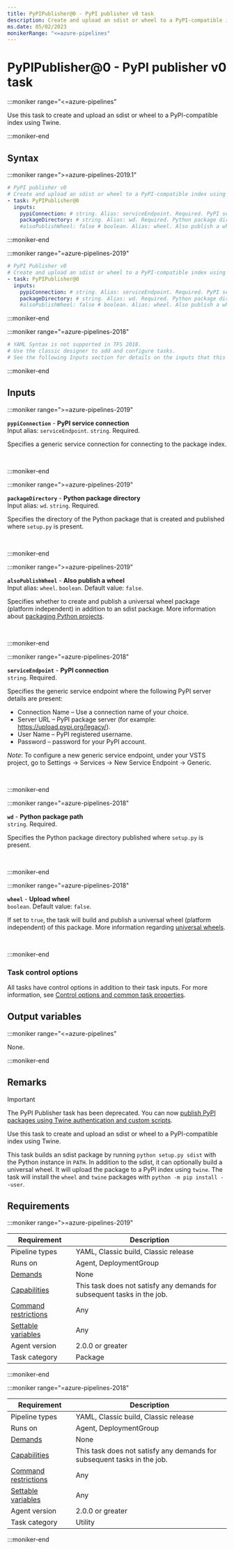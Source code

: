 ```yaml
---
title: PyPIPublisher@0 - PyPI publisher v0 task
description: Create and upload an sdist or wheel to a PyPI-compatible index using Twine.
ms.date: 05/02/2023
monikerRange: "<=azure-pipelines"
---
```


# PyPIPublisher@0 - PyPI publisher v0 task

<!-- :::description::: -->
:::moniker range="<=azure-pipelines"

<!-- :::editable-content name="description"::: -->
Use this task to create and upload an sdist or wheel to a PyPI-compatible index using Twine.
<!-- :::editable-content-end::: -->

:::moniker-end
<!-- :::description-end::: -->

<!-- :::syntax::: -->
## Syntax

:::moniker range=">=azure-pipelines-2019.1"

```yaml
# PyPI publisher v0
# Create and upload an sdist or wheel to a PyPI-compatible index using Twine.
- task: PyPIPublisher@0
  inputs:
    pypiConnection: # string. Alias: serviceEndpoint. Required. PyPI service connection. 
    packageDirectory: # string. Alias: wd. Required. Python package directory. 
    #alsoPublishWheel: false # boolean. Alias: wheel. Also publish a wheel. Default: false.
```

:::moniker-end

:::moniker range="=azure-pipelines-2019"

```yaml
# PyPI Publisher v0
# Create and upload an sdist or wheel to a PyPI-compatible index using Twine.
- task: PyPIPublisher@0
  inputs:
    pypiConnection: # string. Alias: serviceEndpoint. Required. PyPI service connection. 
    packageDirectory: # string. Alias: wd. Required. Python package directory. 
    #alsoPublishWheel: false # boolean. Alias: wheel. Also publish a wheel. Default: false.
```

:::moniker-end

:::moniker range="=azure-pipelines-2018"

```yaml
# YAML Syntax is not supported in TFS 2018.
# Use the classic designer to add and configure tasks.
# See the following Inputs section for details on the inputs that this task supports.
```

:::moniker-end
<!-- :::syntax-end::: -->

<!-- :::inputs::: -->
## Inputs

<!-- :::item name="pypiConnection"::: -->
:::moniker range=">=azure-pipelines-2019"

**`pypiConnection`** - **PyPI service connection**<br>
Input alias: `serviceEndpoint`. `string`. Required.<br>
<!-- :::editable-content name="helpMarkDown"::: -->
Specifies a generic service connection for connecting to the package index.
<!-- :::editable-content-end::: -->
<br>

:::moniker-end
<!-- :::item-end::: -->
<!-- :::item name="packageDirectory"::: -->
:::moniker range=">=azure-pipelines-2019"

**`packageDirectory`** - **Python package directory**<br>
Input alias: `wd`. `string`. Required.<br>
<!-- :::editable-content name="helpMarkDown"::: -->
Specifies the directory of the Python package that is created and published where `setup.py` is present.
<!-- :::editable-content-end::: -->
<br>

:::moniker-end
<!-- :::item-end::: -->
<!-- :::item name="alsoPublishWheel"::: -->
:::moniker range=">=azure-pipelines-2019"

**`alsoPublishWheel`** - **Also publish a wheel**<br>
Input alias: `wheel`. `boolean`. Default value: `false`.<br>
<!-- :::editable-content name="helpMarkDown"::: -->
Specifies whether to create and publish a universal wheel package (platform independent) in addition to an sdist package. More information about [packaging Python projects](https://packaging.python.org/tutorials/distributing-packages/#wheels).
<!-- :::editable-content-end::: -->
<br>

:::moniker-end
<!-- :::item-end::: -->
<!-- :::item name="serviceEndpoint"::: -->
:::moniker range="=azure-pipelines-2018"

**`serviceEndpoint`** - **PyPI connection**<br>
`string`. Required.<br>
<!-- :::editable-content name="helpMarkDown"::: -->
Specifies the generic service endpoint where the following PyPI server details are present:

- Connection Name – Use a connection name of your choice.
- Server URL – PyPI package server (for example: https://upload.pypi.org/legacy/).
- User Name – PyPI registered username.
- Password – password for your PyPI account.

*Note*: To configure a new generic service endpoint, under your VSTS project, go to Settings -> Services -> New Service Endpoint -> Generic.
<!-- :::editable-content-end::: -->
<br>

:::moniker-end
<!-- :::item-end::: -->
<!-- :::item name="wd"::: -->
:::moniker range="=azure-pipelines-2018"

**`wd`** - **Python package path**<br>
`string`. Required.<br>
<!-- :::editable-content name="helpMarkDown"::: -->
Specifies the Python package directory published where `setup.py` is present.
<!-- :::editable-content-end::: -->
<br>

:::moniker-end
<!-- :::item-end::: -->
<!-- :::item name="wheel"::: -->
:::moniker range="=azure-pipelines-2018"

**`wheel`** - **Upload wheel**<br>
`boolean`. Default value: `false`.<br>
<!-- :::editable-content name="helpMarkDown"::: -->
If set to `true`, the task will build and publish a universal wheel (platform independent) of this package. More information regarding [universal wheels](https://packaging.python.org/tutorials/distributing-packages/#wheels).
<!-- :::editable-content-end::: -->
<br>

:::moniker-end
<!-- :::item-end::: -->

### Task control options

All tasks have control options in addition to their task inputs. For more information, see [Control options and common task properties](/azure/devops/pipelines/yaml-schema/steps-task#common-task-properties).
<!-- :::inputs-end::: -->

<!-- :::outputVariables::: -->
## Output variables

:::moniker range="<=azure-pipelines"

None.

:::moniker-end
<!-- :::outputVariables-end::: -->

<!-- :::remarks::: -->
<!-- :::editable-content name="remarks"::: -->
## Remarks

> [!IMPORTANT]
> The PyPI Publisher task has been deprecated. You can now [publish PyPI packages using Twine authentication and custom scripts](/azure/devops/pipelines/artifacts/pypi).

Use this task to create and upload an sdist or wheel to a PyPI-compatible index using Twine.

This task builds an sdist package by running `python setup.py sdist` with the Python instance in `PATH`. In addition to the sdist, it can optionally build a universal wheel. It will upload the package to a PyPI index using `twine`.
The task will install the `wheel` and `twine` packages with `python -m pip install --user`.
<!-- :::editable-content-end::: -->
<!-- :::remarks-end::: -->

<!-- :::examples::: -->
<!-- :::editable-content name="examples"::: -->
<!-- :::editable-content-end::: -->
<!-- :::examples-end::: -->

<!-- :::properties::: -->
## Requirements

:::moniker range=">=azure-pipelines-2019"

| Requirement | Description |
|-------------|-------------|
| Pipeline types | YAML, Classic build, Classic release |
| Runs on | Agent, DeploymentGroup |
| [Demands](/azure/devops/pipelines/process/demands) | None |
| [Capabilities](/azure/devops/pipelines/agents/agents#capabilities) | This task does not satisfy any demands for subsequent tasks in the job. |
| [Command restrictions](/azure/devops/pipelines/security/templates#agent-logging-command-restrictions) | Any |
| [Settable variables](/azure/devops/pipelines/security/templates#agent-logging-command-restrictions) | Any |
| Agent version |  2.0.0 or greater |
| Task category | Package |

:::moniker-end

:::moniker range="=azure-pipelines-2018"

| Requirement | Description |
|-------------|-------------|
| Pipeline types | YAML, Classic build, Classic release |
| Runs on | Agent, DeploymentGroup |
| [Demands](/azure/devops/pipelines/process/demands) | None |
| [Capabilities](/azure/devops/pipelines/agents/agents#capabilities) | This task does not satisfy any demands for subsequent tasks in the job. |
| [Command restrictions](/azure/devops/pipelines/security/templates#agent-logging-command-restrictions) | Any |
| [Settable variables](/azure/devops/pipelines/security/templates#agent-logging-command-restrictions) | Any |
| Agent version |  2.0.0 or greater |
| Task category | Utility |

:::moniker-end
<!-- :::properties-end::: -->

<!-- :::see-also::: -->
<!-- :::editable-content name="seeAlso"::: -->
<!-- :::editable-content-end::: -->
<!-- :::see-also-end::: -->

